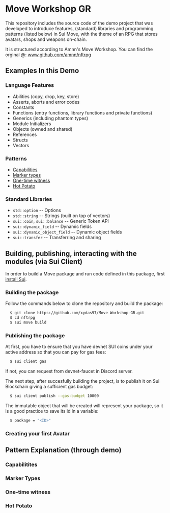 # Move Workshop GR
This repository includes the source code of the demo project that was developed to introduce features, (standard) libraries and programming patterns (listed below) in Sui Move, with the theme of an RPG that stores avatars, shops and weapons on-chain. 

It is structured according to Amnn's Move Workshop. You can find the orginal @: www.github.com/amnn/nftrpg

## Examples In this Demo

### Language Features
- Abilities (copy, drop, key, store)
- Asserts, aborts and error codes
- Constants
- Functions (entry functions, library functions and private functions)
- Generics (including phantom types)
- Module Initializers
- Objects (owned and shared)
- References
- Structs
- Vectors

### Patterns
- [Capabilities](#capabilitites)
- [Marker types](#mtypes)
- [One-time witness](#otw)
- [Hot Potato](#hpotato)

### Standard Libraries
- `std::option` -- Options
- `std::string` -- Strings (built on top of vectors)
- `sui::coin`, `sui::balance` -- Generic Token API
- `sui::dynamic_field` -- Dynamic fields 
- `sui::dynamic_object_field` -- Dynamic object fields
- `sui::transfer` -- Transferring and sharing

## Building, publishing, interacting with the modules (via Sui Client)
In order to build a Move package and run code defined in this package, first [install Sui](https://docs.sui.io/build/install).

### Building the package
Follow the commands below to clone the repository and build the package:
```sh
  $ git clone https://github.com/xydas97/Move-Workshop-GR.git
  $ cd nftrpg
  $ sui move build
```

### Publishing the package
At first, you have to ensure that you have devnet SUI coins under your active address so that you can pay for gas fees:
```sh
  $ sui client gas
```
If not, you can request from devnet-faucet in Discord server.

The next step, after succesfully building the project, is to publish it on Sui Blockchain giving a sufficient gas budget:
```sh
  $ sui client publish --gas-budget 10000
```
The immutable object that will be created will represent your package, so it is a good practice to save its id in a variable:
```sh
  $ package = "<ID>"
```

### Creating your first Avatar


## Pattern Explanation (through demo)

### <a name="capabilitites"></a> Capabilitites

### <a name="mtypes"></a> Marker Types

### <a name="otw"></a> One-time witness

### <a name="hpotato"></a> Hot Potato
